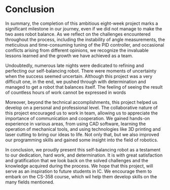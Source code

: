 # Conclusion

In summary, the completion of this ambitious eight-week project marks a significant milestone in our journey, even if we did not manage to make the two axes robot balance. As we reflect on the challenges encountered throughout the process, including the instability of angle measurements, the meticulous and time-consuming tuning of the PID controller, and occasional conflicts arising from different opinions, we recognize the invaluable lessons learned and the growth we have achieved as a team.

Undoubtedly, numerous late nights were dedicated to refining and perfecting our self-balancing robot. There were moments of uncertainty when the success seemed uncertain. Although this project was a very difficult one, in the end, we pushed through with determination and managed to get a robot that balances itself. The feeling of seeing the result of countless hours of work cannot be expressed in words 

Moreover, beyond the technical accomplishments, this project helped us develop on a personal and professional level. The collaborative nature of this project encouraged us to work in team, allowing us to appreciate the importance of communication and cooperation. We gained hands-on experience in various areas, from using CAD software, learning the operation of mechanical tools, and using technologies like 3D printing and laser cutting to bring our ideas to life. Not only that, but we also improved our programming skills and gained some insight into the field of robotics.

In conclusion, we proudly present this self-balancing robot as a testament to our dedication, hard work, and determination. It is with great satisfaction and gratification that we look back on the solved challenges and the knowledge acquired during the process. We hope that this project, will serve as an inspiration to future students in IC. We encourage them to embark on the CS-358 course, which wil help them develop skills on the many fields mentioned.